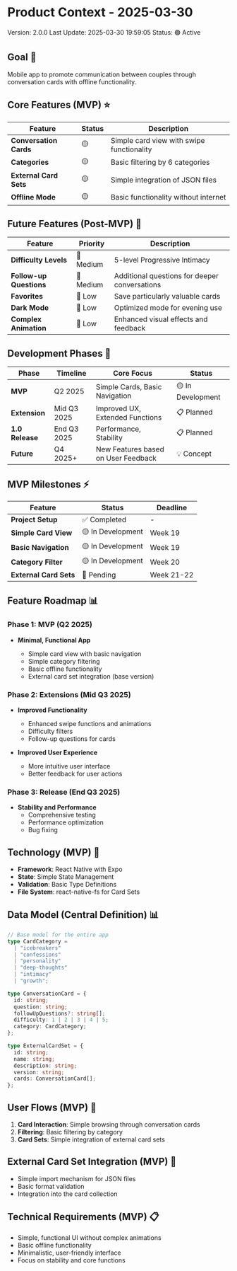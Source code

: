 # Product Context - 2025-03-30

Version: 2.0.0
Last Update: 2025-03-30 19:59:05
Status: 🟢 Active

## Goal 🎯

Mobile app to promote communication between couples through conversation cards with offline functionality.

## Core Features (MVP) ⭐

| Feature                | Status | Description                               |
| ---------------------- | ------ | ----------------------------------------- |
| **Conversation Cards** | 🟡     | Simple card view with swipe functionality |
| **Categories**         | 🟡     | Basic filtering by 6 categories           |
| **External Card Sets** | 🟡     | Simple integration of JSON files          |
| **Offline Mode**       | 🟡     | Basic functionality without internet      |

## Future Features (Post-MVP) 🔮

| Feature                 | Priority  | Description                                   |
| ----------------------- | --------- | --------------------------------------------- |
| **Difficulty Levels**   | 🔆 Medium | 5-level Progressive Intimacy                  |
| **Follow-up Questions** | 🔆 Medium | Additional questions for deeper conversations |
| **Favorites**           | 🔽 Low    | Save particularly valuable cards              |
| **Dark Mode**           | 🔽 Low    | Optimized mode for evening use                |
| **Complex Animation**   | 🔽 Low    | Enhanced visual effects and feedback          |

## Development Phases 🔄

| Phase           | Timeline    | Core Focus                          | Status            |
| --------------- | ----------- | ----------------------------------- | ----------------- |
| **MVP**         | Q2 2025     | Simple Cards, Basic Navigation      | 🟡 In Development |
| **Extension**   | Mid Q3 2025 | Improved UX, Extended Functions     | 📋 Planned        |
| **1.0 Release** | End Q3 2025 | Performance, Stability              | 📋 Planned        |
| **Future**      | Q4 2025+    | New Features based on User Feedback | 💡 Concept        |

## MVP Milestones ⚡

| Feature                | Status            | Deadline   |
| ---------------------- | ----------------- | ---------- |
| **Project Setup**      | ✅ Completed      | -          |
| **Simple Card View**   | 🟡 In Development | Week 19    |
| **Basic Navigation**   | 🟡 In Development | Week 19    |
| **Category Filter**    | 🟡 In Development | Week 20    |
| **External Card Sets** | 📅 Pending        | Week 21-22 |

## Feature Roadmap 📊

### Phase 1: MVP (Q2 2025)

- **Minimal, Functional App**

  - Simple card view with basic navigation
  - Simple category filtering
  - Basic offline functionality
  - External card set integration (base version)

### Phase 2: Extensions (Mid Q3 2025)

- **Improved Functionality**

  - Enhanced swipe functions and animations
  - Difficulty filters
  - Follow-up questions for cards

- **Improved User Experience**
  - More intuitive user interface
  - Better feedback for user actions

### Phase 3: Release (End Q3 2025)

- **Stability and Performance**
  - Comprehensive testing
  - Performance optimization
  - Bug fixing

## Technology (MVP) 🔧

- **Framework**: React Native with Expo
- **State**: Simple State Management
- **Validation**: Basic Type Definitions
- **File System**: react-native-fs for Card Sets

## Data Model (Central Definition) 📊

```typescript
// Base model for the entire app
type CardCategory =
  | "icebreakers"
  | "confessions"
  | "personality"
  | "deep-thoughts"
  | "intimacy"
  | "growth";

type ConversationCard = {
  id: string;
  question: string;
  followUpQuestions?: string[];
  difficulty: 1 | 2 | 3 | 4 | 5;
  category: CardCategory;
};

type ExternalCardSet = {
  id: string;
  name: string;
  description: string;
  version: string;
  cards: ConversationCard[];
};
```

## User Flows (MVP) 👤

1. **Card Interaction**: Simple browsing through conversation cards
2. **Filtering**: Basic filtering by category
3. **Card Sets**: Simple integration of external card sets

## External Card Set Integration (MVP) 🔄

- Simple import mechanism for JSON files
- Basic format validation
- Integration into the card collection

## Technical Requirements (MVP) 📋

- Simple, functional UI without complex animations
- Basic offline functionality
- Minimalistic, user-friendly interface
- Focus on stability and core functions
